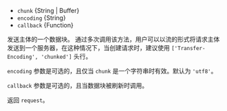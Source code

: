 <!-- YAML
added: v0.1.29
-->

* `chunk` {String | Buffer}
* `encoding` {String}
* `callback` {Function}

发送主体的一个数据块。
通过多次调用该方法，用户可以以流的形式将请求主体发送到一个服务器，在这种情况下，当创建请求时，建议使用 `['Transfer-Encoding', 'chunked']` 头行。

`encoding` 参数是可选的，且仅当 `chunk` 是一个字符串时有效。默认为 `'utf8'`。

`callback` 参数是可选的，且当数据块被刷新时调用。

返回 `request`。

